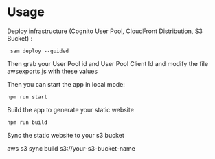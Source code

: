 # Usage

Deploy infrastructure (Cognito User Pool, CloudFront Distribution, S3 Bucket) :

``` sam deploy --guided```

Then grab your User Pool id and User Pool Client Id and modify the file awsexports.js with these values

Then you can start the app in local mode:

```npm run start```

Build the app to generate your static website

```npm run build```

Sync the static website to your s3 bucket

aws s3 sync build s3://your-s3-bucket-name
